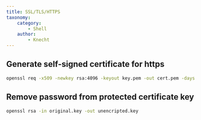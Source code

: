 ```yaml
---
title: SSL/TLS/HTTPS
taxonomy:
    category:
        - Shell
    author:
        - Knecht
---
```


## Generate self-signed certificate for https
```bash
openssl req -x509 -newkey rsa:4096 -keyout key.pem -out cert.pem -days 365
```
## Remove password from protected certificate key
```bash
openssl rsa -in original.key -out unencripted.key
```